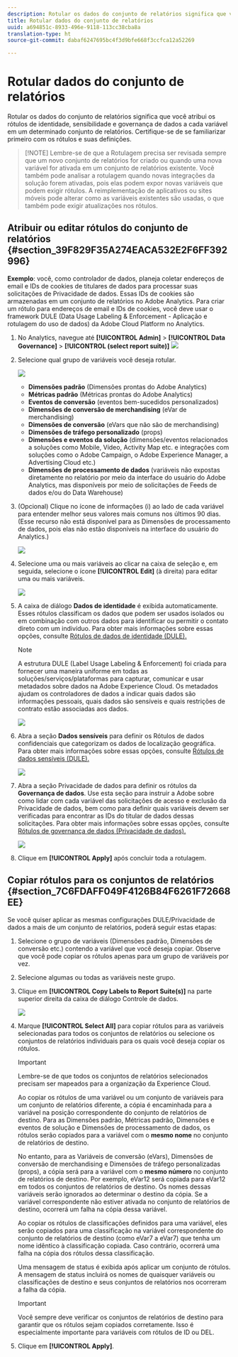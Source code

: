 ```yaml
---
description: Rotular os dados do conjunto de relatórios significa que você atribui os rótulos de identidade, sensibilidade e governança de dados a cada variável em um determinado conjunto de relatórios. Certifique-se de se familiarizar primeiro com os rótulos e suas definições.
title: Rotular dados do conjunto de relatórios
uuid: a694851c-8933-496e-9118-113cc38cba8a
translation-type: ht
source-git-commit: dabaf6247695bc4f3d9bfe668f3ccfca12a52269

---
```



# Rotular dados do conjunto de relatórios

Rotular os dados do conjunto de relatórios significa que você atribui os rótulos de identidade, sensibilidade e governança de dados a cada variável em um determinado conjunto de relatórios. Certifique-se de se familiarizar primeiro com os rótulos e suas definições.

>[!NOTE] Lembre-se de que a Rotulagem precisa ser revisada sempre que um novo conjunto de relatórios for criado ou quando uma nova variável for ativada em um conjunto de relatórios existente. Você também pode analisar a rotulagem quando novas integrações da solução forem ativadas, pois elas podem expor novas variáveis que podem exigir rótulos. A reimplementação de aplicativos ou sites móveis pode alterar como as variáveis existentes são usadas, o que também pode exigir atualizações nos rótulos.

## Atribuir ou editar rótulos do conjunto de relatórios {#section_39F829F35A274EACA532E2F6FF392996}

**Exemplo**: você, como controlador de dados, planeja coletar endereços de email e IDs de cookies de titulares de dados para processar suas solicitações de Privacidade de dados. Essas IDs de cookies são armazenadas em um conjunto de relatórios no Adobe Analytics. Para criar um rótulo para endereços de email e IDs de cookies, você deve usar o framework DULE (Data Usage Labeling &amp; Enforcement - Aplicação e rotulagem do uso de dados) da Adobe Cloud Platform no Analytics.

1. No Analytics, navegue até **[!UICONTROL Admin]** > **[!UICONTROL Data Governance]** > **[!UICONTROL (select report suite)]** ![](assets/privacy_rs_settings.png)

1. Selecione qual grupo de variáveis você deseja rotular.

   ![](assets/variables.png)

   * **Dimensões padrão** (Dimensões prontas do Adobe Analytics)
   * **Métricas padrão** (Métricas prontas do Adobe Analytics)
   * **Eventos de conversão** (eventos bem-sucedidos personalizados)
   * **Dimensões de conversão de merchandising** (eVar de merchandising)
   * **Dimensões de conversão** (eVars que não são de merchandising)
   * **Dimensões de tráfego personalizado** (props)
   * **Dimensões e eventos da solução** (dimensões/eventos relacionados a soluções como Mobile, Vídeo, Activity Map etc. e integrações com soluções como o Adobe Campaign, o Adobe Experience Manager, a Advertising Cloud etc.)
   * **Dimensões de processamento de dados** (variáveis não expostas diretamente no relatório por meio da interface do usuário do Adobe Analytics, mas disponíveis por meio de solicitações de Feeds de dados e/ou do Data Warehouse)

1. (Opcional) Clique no ícone de informações (i) ao lado de cada variável para entender melhor seus valores mais comuns nos últimos 90 dias. (Esse recurso não está disponível para as Dimensões de processamento de dados, pois elas não estão disponíveis na interface do usuário do Analytics.)

   ![](assets/info.png)

1. Selecione uma ou mais variáveis ao clicar na caixa de seleção e, em seguida, selecione o ícone **[!UICONTROL Edit]** (à direita) para editar uma ou mais variáveis.

   ![](assets/edit.png)

1. A caixa de diálogo **Dados de identidade** é exibida automaticamente. Esses rótulos classificam os dados que podem ser usados isolados ou em combinação com outros dados para identificar ou permitir o contato direto com um indivíduo. Para obter mais informações sobre essas opções, consulte [Rótulos de dados de identidade (DULE).](/help/admin/c-data-governance/gdpr-labels.md#identity-data-labels)

   >[!NOTE]
   >
   >A estrutura DULE (Label Usage Labeling &amp; Enforcement) foi criada para fornecer uma maneira uniforme em todas as soluções/serviços/plataformas para capturar, comunicar e usar metadados sobre dados na Adobe Experience Cloud. Os metadados ajudam os controladores de dados a indicar quais dados são informações pessoais, quais dados são sensíveis e quais restrições de contrato estão associadas aos dados.

   ![](assets/identity_labels.png)

1. Abra a seção **Dados sensíveis** para definir os Rótulos de dados confidenciais que categorizam os dados de localização geográfica. Para obter mais informações sobre essas opções, consulte [Rótulos de dados sensíveis (DULE).](/help/admin/c-data-governance/gdpr-labels.md#sensitive-data-labels)

   ![](assets/sensitive_data.png)

1. Abra a seção Privacidade de dados para definir os rótulos da **Governança de dados**. Use esta seção para instruir a Adobe sobre como lidar com cada variável das solicitações de acesso e exclusão da Privacidade de dados, bem como para definir quais variáveis devem ser verificadas para encontrar as IDs do titular de dados dessas solicitações. Para obter mais informações sobre essas opções, consulte [Rótulos de governança de dados (Privacidade de dados).](/help/admin/c-data-governance/gdpr-labels.md#data-governance-labels)

   ![](assets/privacy_labels.png)

1. Clique em **[!UICONTROL Apply]** após concluir toda a rotulagem.

## Copiar rótulos para os conjuntos de relatórios {#section_7C6FDAFF049F4126B84F6261F72668EE}

Se você quiser aplicar as mesmas configurações DULE/Privacidade de dados a mais de um conjunto de relatórios, poderá seguir estas etapas:

1. Selecione o grupo de variáveis (Dimensões padrão, Dimensões de conversão etc.) contendo a variável que você deseja copiar. Observe que você pode copiar os rótulos apenas para um grupo de variáveis por vez.
1. Selecione algumas ou todas as variáveis neste grupo.
1. Clique em **[!UICONTROL Copy Labels to Report Suite(s)]** na parte superior direita da caixa de diálogo Controle de dados.

   ![](assets/apply_as_template.png)

1. Marque **[!UICONTROL Select All]** para copiar rótulos para as variáveis selecionadas para todos os conjuntos de relatórios ou selecione os conjuntos de relatórios individuais para os quais você deseja copiar os rótulos.

   >[!IMPORTANT]
   >
   >Lembre-se de que todos os conjuntos de relatórios selecionados precisam ser mapeados para a organização da Experience Cloud.

   Ao copiar os rótulos de uma variável ou um conjunto de variáveis para um conjunto de relatórios diferente, a cópia é encaminhada para a variável na posição correspondente do conjunto de relatórios de destino. Para as Dimensões padrão, Métricas padrão, Dimensões e eventos de solução e Dimensões de processamento de dados, os rótulos serão copiados para a variável com o **mesmo nome** no conjunto de relatórios de destino.

   No entanto, para as Variáveis de conversão (eVars), Dimensões de conversão de merchandising e Dimensões de tráfego personalizadas (props), a cópia será para a variável com o **mesmo número** no conjunto de relatórios de destino. Por exemplo, eVar12 será copiada para eVar12 em todos os conjuntos de relatórios de destino. Os nomes dessas variáveis serão ignorados ao determinar o destino da cópia. Se a variável correspondente não estiver ativada no conjunto de relatórios de destino, ocorrerá um falha na cópia dessa variável.

   Ao copiar os rótulos de classificações definidos para uma variável, eles serão copiados para uma classificação na variável correspondente do conjunto de relatórios de destino (como eVar7 a eVar7) que tenha um nome idêntico à classificação copiada. Caso contrário, ocorrerá uma falha na cópia dos rótulos dessa classificação.

   Uma mensagem de status é exibida após aplicar um conjunto de rótulos. A mensagem de status incluirá os nomes de quaisquer variáveis ou classificações de destino e seus conjuntos de relatórios nos ocorreram a falha da cópia.

   >[!IMPORTANT]
   >
   >Você sempre deve verificar os conjuntos de relatórios de destino para garantir que os rótulos sejam copiados corretamente. Isso é especialmente importante para variáveis com rótulos de ID ou DEL.

1. Clique em **[!UICONTROL Apply]**.

